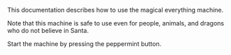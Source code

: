 This documentation describes how to use the magical everything machine.
  
Note that this machine is safe to use even for people, animals, and dragons who do not believe in Santa.

Start the machine by pressing the peppermint button.

